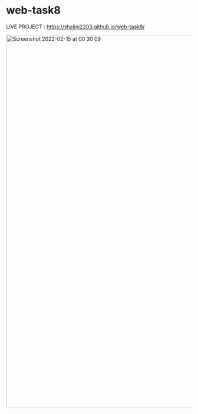 # web-task8
LIVE PROJECT : https://shalini2203.github.io/web-task8/

<img width="1011" alt="Screenshot 2022-02-15 at 00 30 09" src="https://user-images.githubusercontent.com/83633310/153930340-1f010f7e-5142-4f46-bef0-792847068c7e.png">

